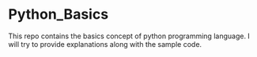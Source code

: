 # Python_Basics
This repo contains the basics concept of python programming language.
I will try to provide explanations along with the sample code.
